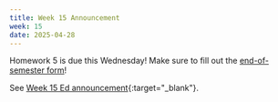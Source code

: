 ```yaml
---
title: Week 15 Announcement
week: 15
date: 2025-04-28
---
```


Homework 5 is due this Wednesday! Make sure to fill out the [end-of-semester form](https://docs.google.com/forms/d/1kNioRhiC4Y2g_5ocOVcBpPJbQgtsdehb2XljpnXHJfE/edit)!

See [Week 15 Ed announcement](https://edstem.org/us/courses/74385/discussion/6623636){:target="\_blank"}.
